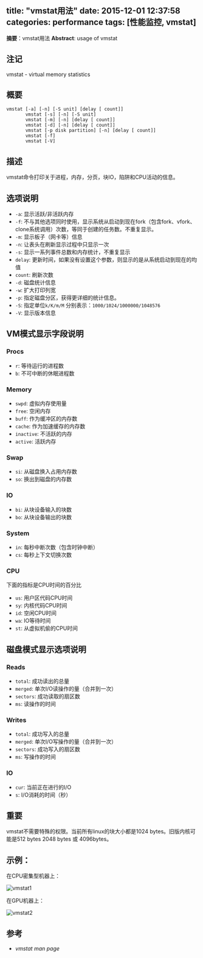 title: "vmstat用法"
date: 2015-12-01 12:37:58
categories: performance
tags: [性能监控, vmstat]
---
**摘要**：vmstat用法
**Abstract**: usage of vmstat
<!-- more -->
## 注记

vmstat - virtual memory statistics

## 概要

```
vmstat [-a] [-n] [-S unit] [delay [ count]]
       vmstat [-s] [-n] [-S unit]
       vmstat [-m] [-n] [delay [ count]]
       vmstat [-d] [-n] [delay [ count]]
       vmstat [-p disk partition] [-n] [delay [ count]]
       vmstat [-f]
       vmstat [-V]
```

## 描述

vmstat命令打印关于进程，内存，分页，块IO，陷阱和CPU活动的信息。

## 选项说明

* `-a`: 显示活跃/非活跃内存
* `-f`: 不与其他选项同时使用，显示系统从启动到现在fork（包含fork、vfork、clone系统调用）次数，等同于创建的任务数。不重复显示。
* `-m`: 显示板子（网卡等）信息
* `-n`: 让表头在刷新显示过程中只显示一次
* `-s`: 显示一系列事件总数和内存统计，不重复显示
* `delay`: 更新时间，如果没有设置这个参数，则显示的是从系统启动到现在的均值
* `count`: 刷新次数
* `-d`: 磁盘统计信息
* `-w`: 扩大打印列宽
* `-p`: 指定磁盘分区，获得更详细的统计信息。
* `-S`: 指定单位`k/K/m/M` 分别表示：`1000/1024/1000000/1048576` 
* `-V`: 显示版本信息

## VM模式显示字段说明

### Procs

* `r`: 等待运行的进程数
* `b`: 不可中断的休眠进程数

### Memory

* `swpd`: 虚拟内存使用量
* `free`: 空闲内存
* `buff`: 作为缓冲区的内存数
* `cache`: 作为加速缓存的内存数
* `inactive`: 不活跃的内存
* `active`: 活跃内存

### Swap

* `si`: 从磁盘换入占用内存数
* `so`: 换出到磁盘的内存数

### IO

* `bi`: 从块设备输入的块数
* `bo`: 从块设备输出的块数

### System

* `in`: 每秒中断次数（包含时钟中断）
* `cs`: 每秒上下文切换次数

### CPU

下面的指标是CPU时间的百分比

* `us`: 用户区代码CPU时间
* `sy`: 内核代码CPU时间
* `id`: 空闲CPU时间
* `wa`: IO等待时间
* `st`: 从虚拟机偷的CPU时间

## 磁盘模式显示选项说明

### Reads

* `total`: 成功读出的总量
* `merged`: 单次I/O读操作的量（合并到一次）
* `sectors`: 成功读取的扇区数
* `ms`: 读操作的时间

### Writes

* `total`: 成功写入的总量
* `merged`: 单次I/O写操作的量（合并到一次）
* `sectors`: 成功写入的扇区数
* `ms`: 写操作的时间

### IO
* `cur`: 当前正在进行的I/O 
* `s`: I/O消耗的时间（秒）

## 重要

vmstat不需要特殊的权限。当前所有linux的块大小都是1024 bytes。旧版内核可能是512 bytes 2048 bytes 或 4096bytes。


## 示例：

在CPU密集型机器上：

![vmstat1](http://7xi4cl.com1.z0.glb.clouddn.com/images/2015-12-01/1.png)

在GPU机器上：

![vmstat2](http://7xi4cl.com1.z0.glb.clouddn.com/images/2015-12-01/2.png)



## 参考

* *vmstat man page*